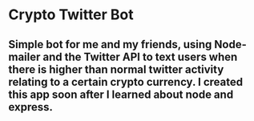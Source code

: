 # Crypto Twitter Bot

## Simple bot for me and my friends, using Node-mailer and the Twitter API to text users when there is higher than normal twitter activity relating to a certain crypto currency. I created this app soon after I learned about node and express.
